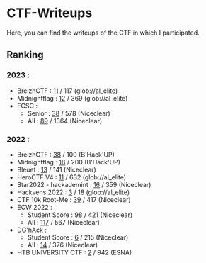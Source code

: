 # CTF-Writeups

Here, you can find the writeups of the CTF in which I participated.

## Ranking

### 2023 :

- BreizhCTF : [11](https://raw.githubusercontent.com/BreizhCTF/breizhctf-2023/main/doc/images/full-scoreboard-2520px.jpg) / 117 (glob://al_elite)  
- Midnightflag : [12](https://github.com/Niceclear/CTF-Writeups/blob/main/Scoreboards/2023/midnight2023.png) / 369 (glob://al_elite)  
- FCSC : 
  - Senior : [38](https://github.com/Niceclear/CTF-Writeups/blob/main/Scoreboards/2023/SENIOR-FCSC-2023.png) / 578 (Niceclear)
  - All : [89](https://github.com/Niceclear/CTF-Writeups/blob/main/Scoreboards/2023/FCSC-2023.png) / 1364 (Niceclear)


### 2022 :

- BreizhCTF : [38](https://github.com/Niceclear/CTF-Writeups/blob/main/Scoreboards/2022/BreizhCTF-2022.png) / 100 (B'Hack'UP)  
- Midnightflag : [18](https://ctftime.org/event/1610/) / 200 (B'Hack'UP)
- Bleuet : [13](https://github.com/Niceclear/CTF-Writeups/blob/main/Scoreboards/2022/CTF-BLEUET-FRANCE-AEGE-2022.png) / 141 (Niceclear)
- HeroCTF V4 : [11](https://github.com/Niceclear/CTF-Writeups/blob/main/Scoreboards/2022/HeroCTF-2022.jpg) / 632 (glob://al_elite)
- Star2022 - hackademint : [16](https://github.com/Niceclear/CTF-Writeups/blob/main/Scoreboards/2022/Star-2022.png) / 359 (Niceclear)
- Hackvens 2022 : [3](https://ctftime.org/event/1713) / 18 (glob://al_elite)
- CTF 10k Root-Me : [39](https://github.com/Niceclear/CTF-Writeups/blob/main/Scoreboards/2022/CTF10k-Root-Me-2022.png) / 417 (Niceclear)
- ECW 2022 : 
  - Student Score : [98](https://github.com/Niceclear/CTF-Writeups/blob/main/Scoreboards/2022/STUDENT-ECW-CTF-2022.jpg) / 421 (Niceclear)
  - All : [117](https://github.com/Niceclear/CTF-Writeups/blob/main/Scoreboards/2022/ECW-CTF-2022.jpg) / 567 (Niceclear)
- DG'hAck :
  - Student Score : [6](https://github.com/Niceclear/CTF-Writeups/blob/main/Scoreboards/2022/STUDENT-DG'hAck-2022.jpg) / 215 (Niceclear)
  - All : [14](https://github.com/Niceclear/CTF-Writeups/blob/main/Scoreboards/2022/DG'hAck-2022.jpg) / 376 (Niceclear)
- HTB UNIVERSITY CTF : [2](https://ctftime.org/event/1825/) / 942 (ESNA)
